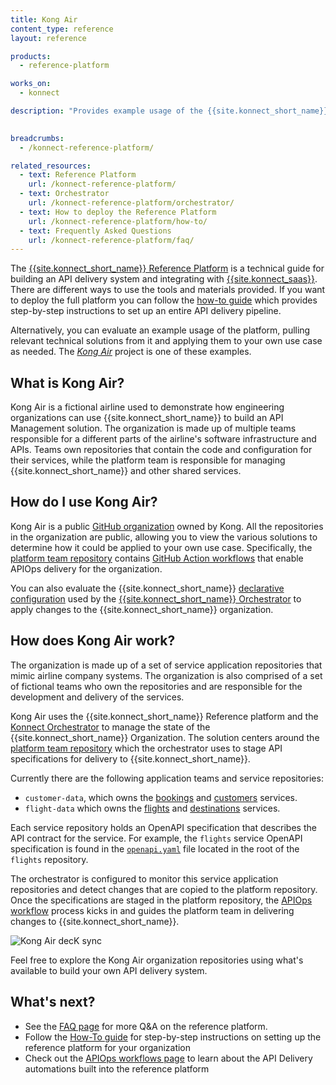 ```yaml
---
title: Kong Air
content_type: reference
layout: reference

products:
  - reference-platform

works_on:
  - konnect

description: "Provides example usage of the {{site.konnect_short_name}} Reference Platform"
  

breadcrumbs:
  - /konnect-reference-platform/

related_resources:
  - text: Reference Platform
    url: /konnect-reference-platform/
  - text: Orchestrator
    url: /konnect-reference-platform/orchestrator/
  - text: How to deploy the Reference Platform
    url: /konnect-reference-platform/how-to/
  - text: Frequently Asked Questions
    url: /konnect-reference-platform/faq/
---
```


The [{{site.konnect_short_name}} Reference Platform](/konnect-reference-platform) is a technical
guide for building an API delivery system and integrating with 
[{{site.konnect_saas}}](https://konghq.com/products/kong-konnect). There are
different ways to use the tools and materials provided. If you want to deploy the full 
platform you can follow the [how-to guide](/konnect-reference-platform/how-to/) 
which provides step-by-step instructions to set up an entire API delivery pipeline. 

Alternatively, you can evaluate an example usage of the platform, pulling relevant technical 
solutions from it and applying them to your own use case as needed. 
The [_Kong Air_](https://github.com/KongAirlines) project is one of these examples.

## What is Kong Air?

Kong Air is a fictional airline used to demonstrate how engineering organizations can use 
{{site.konnect_short_name}} to build an API Management solution. The organization is made up of multiple 
teams responsible for a different parts of the airline's software infrastructure and APIs. 
Teams own repositories that contain the code and configuration for their services, 
while the platform team is responsible for managing {{site.konnect_short_name}} and other shared services.

## How do I use Kong Air?

Kong Air is a public [GitHub organization](https://github.com/KongAirlines) owned by Kong. 
All the repositories in the organization are public, allowing you to view the various solutions to determine 
how it could be applied to your own use case. Specifically, the [platform team repository](https://github.com/KongAirlines/platform)
contains [GitHub Action workflows](https://github.com/KongAirlines/platform/tree/main/.github/workflows) that 
enable APIOps delivery for the organization.

You can also evaluate the {{site.konnect_short_name}} [declarative configuration](https://github.com/KongAirlines/platform/tree/main/konnect) 
used by the [{{site.konnect_short_name}} Orchestrator](/konnect-reference-platform/orchestrator/) to 
apply changes to the {{site.konnect_short_name}} organization.

## How does Kong Air work?

The organization is made up of a set of service application repositories that mimic airline company systems. The organization
is also comprised of a set of fictional teams who own the repositories and are responsible for the development and 
delivery of the services.

Kong Air uses the {{site.konnect_short_name}} Reference platform and the 
[Konnect Orchestrator](/konnect-reference-platform/orchestrator/) to manage the state of the 
{{site.konnect_short_name}} Organization. The solution centers around the 
[platform team repository](https://github.com/KongAirlines/platform) 
which the orchestrator uses to stage API specifications for delivery to {{site.konnect_short_name}}.

Currently there are the following application teams and service repositories:

* `customer-data`, which owns the [bookings](https://github.com/KongAirlines/bookings) and 
  [customers](https://github.com/KongAirlines/customer) services.
* `flight-data` which owns the [flights](https://github.com/KongAirlines/flights) and
  [destinations](https://github.com/KongAirlines/destinations) services.

Each service repository holds an OpenAPI specification that describes the API contract for the service. For example, 
the `flights` service OpenAPI specification is found in the 
[`openapi.yaml`](https://github.com/KongAirlines/flights/blob/main/openapi.yaml) file located in the root of the `flights` repository. 

The orchestrator is configured to monitor this service application repositories and detect changes 
that are copied to the platform repository. Once the specifications are staged in the platform repository, 
the [APIOps workflow](/konnect-reference-platform/api-ops) process kicks in and guides the platform team in 
delivering changes to {{site.konnect_short_name}}. 

![Kong Air decK sync](/assets/images/reference-platform/kong-air-sync.png)

Feel free to explore the Kong Air organization repositories using what's available to build
your own API delivery system. 

## What's next?

* See the [FAQ page](/konnect-reference-platform/faq) for more Q&A on the reference platform.
* Follow the [How-To guide](/konnect-reference-platform/how-to) for step-by-step instructions on setting up the reference platform for your organization
* Check out the [APIOps workflows page](/konnect-reference-platform/apiops/) to learn about the API Delivery automations built into the reference platform

